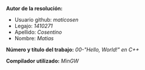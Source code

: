 **Autor de la resolución:**
  * Usuario github: *maticosen*
  * Legajo: *1410271*
  * Apellido: *Cosentino*
  * Nombre: *Matias*
  
**Número y título del trabajo:** *00-"Hello, World!" en C++*

**Compilador utilizado:** *MinGW*
